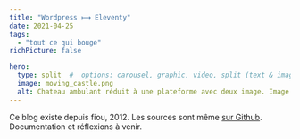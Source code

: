 ```yaml
---
title: "Wordpress ⟼ Eleventy"
date: 2021-04-25
tags:
  - "tout ce qui bouge"
richPicture: false

hero:
  type: split  #  options: carousel, graphic, video, split (text & image)
  image: moving_castle.png
  alt: Chateau ambulant réduit à une plateforme avec deux image. Image du film de Miyazaki
---
```


Ce blog existe depuis fiou, 2012. Les sources sont même [sur Github](https://github.com/Saint-loup/blog). Documentation et réflexions à venir.